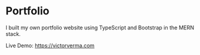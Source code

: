 # Portfolio

I built my own portfolio website using TypeScript and Bootstrap in the MERN stack.

Live Demo: https://victorverma.com
